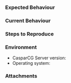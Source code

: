 <!-- Please feel free to add or remove more information based on your context -->

### Expected Behaviour
<!-- If bug report, write short description of expected behaviour -->
<!-- If feature/improvment, tell us how it should work -->

### Current Behaviour
<!-- If bug report, write short description of current behaviour -->
<!-- If improvment, compare it to expected behavior -->

<!-- If not bug report, remove everything below this line -->
### Steps to Reproduce 

### Environment
* CasparCG Server version:
* Operating system:
<!-- Optional - Graphics driver: -->
<!-- Optional - Decklink drivers: -->

### Attachments